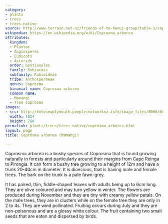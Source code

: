 ```yaml
---
category:
- plants
- trees
- trees-native
source: http://www.terrain.net.nz/friends-of-te-henui-group/table-1/coprosma-arborea-mamangi.html
wikipedia: https://en.wikipedia.org/wiki/Coprosma_arborea
attributes:
  kingdom:
  - Plantae
  - Angiosperms
  - Eudicots
  - Asterids
  order: Gentianales
  family: Rubiaceae
  subfamily: Rubioideae
  tribe: Anthospermeae
  genus: Coprosma
  binomial name: Coprosma arborea
  common name:
  - Mamangi
  - Tree coprosma
images:
- src: http://ketenewplymouth.peoplesnetworknz.info/image_files/0000/0007/6629/coprosma_arborea-003.JPG
  width: 1024
  height: 768
permalink: plants/trees/trees-native/coprosma_arborea.html
layout: page
title: Coprosma arborea (Mamangi)

---
```

Coprosma arborea is a bushy species of Coprosma that is found growing naturally in forests and particularly around their margins from Cape Reinga to Pirongia. It can form a bushy tree growing to a height of 12m and have a trunk 20-40cm in diameter. It is dioecious, that is having male and female trees. The bark on the trunk is a pale fawn-grey.

It has paired, thin, fiddle-shaped leaves with adults being up to 6cm long. They are olive coloured and may turn yellow in winter.
The flowers are produced during November and they are tiny with creamy yellow petals. On the male trees, they are in clusters while on the female tree they are only in 2 to 4s. They are wind pollinated.
Fruiting occurs during July and they are non-poisonous and are a glossy white colour. The fruit containing two small seeds that are eaten and dispersed by birds.
